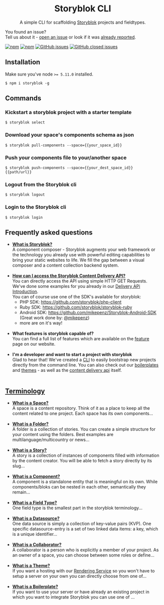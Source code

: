 <p align="center">
  <h1 align="center">Storyblok CLI</h1>
  <p align="center">A simple CLI for scaffolding <a href="https://storyblok.com" target="_blank">Storyblok</a> projects and fieldtypes.</p>
</p>

You found an issue?<br>Tell us about it - <a href="https://github.com/storyblok/storyblok/issues/new">open an issue</a> or look if it was <a href="https://github.com/storyblok/storyblok/issues/">already reported</a>.

[![npm](https://img.shields.io/npm/v/storyblok.svg)](https://www.npmjs.com/package/storyblok)
[![npm](https://img.shields.io/npm/dt/storyblok.svg)](ttps://img.shields.io/npm/dt/storyblok.svg)
[![GitHub issues](https://img.shields.io/github/issues/storyblok/storyblok.svg?style=flat-square&v=1)](https://github.com/storyblok/storyblok/issues?q=is%3Aopen+is%3Aissue)
[![GitHub closed issues](https://img.shields.io/github/issues-closed/storyblok/storyblok.svg?style=flat-square&v=1)](https://github.com/storyblok/storyblok/issues?q=is%3Aissue+is%3Aclosed)

## Installation

Make sure you've node `>= 5.11.0` installed.

```
$ npm i storyblok -g
```

## Commands

### Kickstart a storyblok project with a starter template
```
$ storyblok select
```

### Download your space's components schema as json
```
$ storyblok pull-components --space={{your_space_id}}
```

### Push your components file to your/another space
```
$ storyblok push-components --space={{your_dest_space_id}} {{path/url}}
```

### Logout from the Storyblok cli
```
$ storyblok logout
```

### Login to the Storyblok cli
```
$ storyblok login
```

## Frequently asked questions
- **[What is Storyblok?](https://www.storyblok.com/)**        
A component composer - Storyblok augments your web framework or the technology you already use with powerful editing capabilities to bring your static websites to life. We fill the gap between a visual composer and a content collection backend system.<br><br>
- **[How can I access the Storyblok Content Delivery API?](https://www.storyblok.com/docs/Delivery-Api/introduction)**       
You can directly access the API using simple HTTP GET Requests. We've done some examples for you already in our [Delivery APi Introduction](https://www.storyblok.com/docs/Delivery-Api/introduction). <br>You can of course use one of the SDK's available for storyblok:
   - PHP SDK: https://github.com/storyblok/php-client
   - Ruby SDK: https://github.com/storyblok/storyblok-ruby
   - Android SDK: https://github.com/mikepenz/Storyblok-Android-SDK (Great work done by: [@mikepenz](https://github.com/mikepenz))
   - more are on it's way!<br><br>
- **What features is storyblok capable of?**       
You can find a full list of features which are available on the [feature](https://www.storyblok.com/features) page on our website.<br><br>
- **I'm a developer and want to start a project with storyblok**   
Glad to hear that! We've created a [CLI](https://www.storyblok.com/docs/Guides/Getting-Started) to easily bootstrap new projects directly from the command line. You can also check out our [boilerplates](https://www.storyblok.com/docs/terminology/boilerplates) and [themes](https://www.storyblok.com/docs/terminology/themes) - as well as the [content delivery api](https://www.storyblok.com/docs/Delivery-Api/introduction) itself.<br><br>

## [Terminology](https://www.storyblok.com/docs/terminology/introduction)
- **[What is a Space?](https://www.storyblok.com/docs/terminology/space)**   
A space is a content repository. Think of it as a place to keep all the content related to one project. Each space has its own components...<br><br>
- **[What is a Folder?](https://www.storyblok.com/docs/terminology/folder)**   
A folder is a collection of stories. You can create a simple structure for your content using the folders. Best examples are multilanguage/multicountry or news...<br><br>
- **[What is a Story?](https://www.storyblok.com/docs/terminology/story)**   
A story is a collection of instances of components filled with information by the content creator. You will be able to fetch a story directly by its slug...<br><br>
- **[What is a Component?](https://www.storyblok.com/docs/terminology/component)**    
A component is a standalone entity that is meaningful on its own. While components/bloks can be nested in each other, semantically they remain...<br><br>
- **[What is a Field Type?](https://www.storyblok.com/docs/terminology/field-type)**   
One field type is the smallest part in the storyblok terminology...<br><br>
- **[What is a Datasource?](https://www.storyblok.com/docs/terminology/datasource)**   
One data source is simply a collection of key-value pairs (KVP). One specific datasource-entry is a set of two linked data items: a key, which is a unique identifier...<br><br>
- **[What is a Collaborator?](https://www.storyblok.com/docs/terminology/collaborator)**   
A collaborator is a person who is explicitly a member of your project. As an owner of a space, you can choose between some roles or define...<br><br>
- **[What is a Theme?](https://www.storyblok.com/docs/terminology/themes)**   
If you want a hosting with our [Rendering Service](https://www.storyblok.com/docs/Rendering-Service/Theme-Documentation) so you won't have to setup a server on your own you can directly choose from one of...<br><br>
- **[What is a Boilerplate?](https://www.storyblok.com/docs/terminology/themes)**   
If you want to use your server or have already an existing project in which you want to integrate Storyblok you can use one of ...<br><br>
